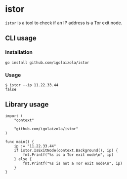# istor

`istor` is a tool to check if an IP address is a Tor exit node.

## CLI usage

### Installation

```
go install github.com/igolaizola/istor
```

### Usage

```
$ istor --ip 11.22.33.44
false
```

## Library usage

```golang
import (
    "context"
	
    "github.com/igolaizola/istor"
)

func main() {
    ip := "11.22.33.44"
    if istor.IsExitNode(context.Background(), ip) {
        fmt.Printf("%s is a Tor exit node\n", ip)
    } else {
        fmt.Printf("%s is not a Tor exit node\n", ip)
    }
}
```
